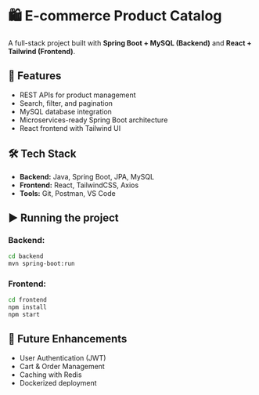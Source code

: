 
# 🛍 E-commerce Product Catalog

A full-stack project built with **Spring Boot + MySQL (Backend)** and **React + Tailwind (Frontend)**.

## 🚀 Features
- REST APIs for product management
- Search, filter, and pagination
- MySQL database integration
- Microservices-ready Spring Boot architecture
- React frontend with Tailwind UI

## 🛠 Tech Stack
- **Backend:** Java, Spring Boot, JPA, MySQL
- **Frontend:** React, TailwindCSS, Axios
- **Tools:** Git, Postman, VS Code

## ▶ Running the project
### Backend:
```bash
cd backend
mvn spring-boot:run
```
### Frontend:
```bash
cd frontend
npm install
npm start
```

## 📌 Future Enhancements
- User Authentication (JWT)
- Cart & Order Management
- Caching with Redis
- Dockerized deployment
